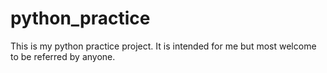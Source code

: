 # python_practice
This is my python practice project. It is intended for me but most welcome to be referred by anyone.
